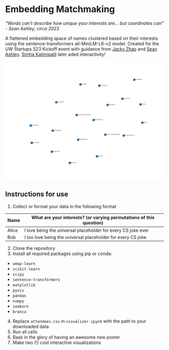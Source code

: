 # Embedding Matchmaking

_"Words can't describe how unique your interests are... but coordinates can" - Sean Ashley, circa 2023_

A flattened embedding space of names clustered based on their interests using the sentence-transformers all-MiniLM-L6-v2 model. Created for the UW Startups S23 Kickoff event with guidance from [Jacky Zhao](https://jzhao.xyz/) and [Sean Ashley](https://www.linkedin.com/in/sean-ashley). [Simha Kalimipalli](https://github.com/Simha-Kalimipalli) later aded interactivity!

![Sample output of script](https://github.com/A00431008/matchmaking/blob/main/visualization.png)

## Instructions for use

1. Collect or format your data in the following format

| Name  | What are your interests? (or varying permutations of this question) |
| ----- | ------------------------------------------------------------------- |
| Alice | I love being the universal placeholder for every CS joke ever       |
| Bob   | I too love being the universal placeholder for every CS joke        |

2. Clone the repository
3. Install all required packages using pip or conda:

- `umap-learn`
- `scikit-learn`
- `scipy`
- `sentence-transformers`
- `matplotlib`
- `pyvis`
- `pandas`
- `numpy`
- `seaborn`
- `branca`

4. Replace `attendees.csv` in `visualizer.ipynb` with the path to your downloaded data
5. Run all cells
6. Bask in the glory of having an awesome new poster
7. Make two (!) cool interactive visualizations
